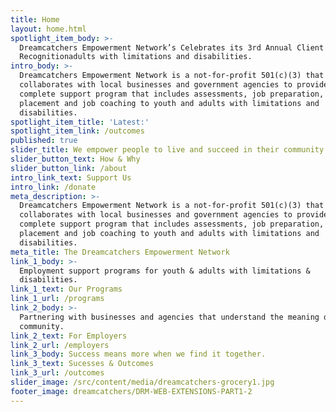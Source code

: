 ```yaml
---
title: Home
layout: home.html
spotlight_item_body: >-
  Dreamcatchers Empowerment Network’s Celebrates its 3rd Annual Client Success
  Recognitionadults with limitations and disabilities.
intro_body: >-
  Dreamcatchers Empowerment Network is a not-for-profit 501(c)(3) that
  collaborates with local businesses and government agencies to provide a
  complete support program that includes assessments, job preparation, job
  placement and job coaching to youth and adults with limitations and
  disabilities.
spotlight_item_title: 'Latest:'
spotlight_item_link: /outcomes
published: true
slider_title: We empower people to live and succeed in their community.
slider_button_text: How & Why
slider_button_link: /about
intro_link_text: Support Us
intro_link: /donate
meta_description: >-
  Dreamcatchers Empowerment Network is a not-for-profit 501(c)(3) that
  collaborates with local businesses and government agencies to provide a
  complete support program that includes assessments, job preparation, job
  placement and job coaching to youth and adults with limitations and
  disabilities.
meta_title: The Dreamcatchers Empowerment Network
link_1_body: >-
  Employment support programs for youth & adults with limitations &
  disabilities.
link_1_text: Our Programs
link_1_url: /programs
link_2_body: >-
  Partnering with businesses and agencies that understand the meaning of
  community.
link_2_text: For Employers
link_2_url: /employers
link_3_body: Success means more when we find it together.
link_3_text: Sucesses & Outcomes
link_3_url: /outcomes
slider_image: /src/content/media/dreamcatchers-grocery1.jpg
footer_image: dreamcatchers/DRM-WEB-EXTENSIONS-PART1-2
---
```

